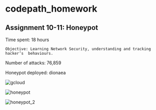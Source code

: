 # codepath_homework

## Assignment 10-11: Honeypot

Time spent: 18 hours

    Objective: Learning Network Security, understanding and tracking  hacker’s  behaviours.

  Number of attacks: 76,859

  Honeypot deployed: dionaea
  

![gcloud](https://user-images.githubusercontent.com/65010114/98485688-c2864300-21dd-11eb-835d-b2d5d709169a.gif)

![honeypot](https://user-images.githubusercontent.com/65010114/98485695-c914ba80-21dd-11eb-9664-a97ae5f88db6.gif)

![honeypot_2](https://user-images.githubusercontent.com/65010114/98485697-cdd96e80-21dd-11eb-85bc-ee1d5a55d773.gif)
